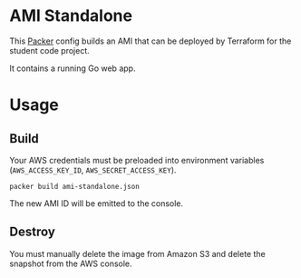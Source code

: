 # AMI Standalone

This [Packer](https://www.packer.io/docs/index.html) config builds an AMI that can be deployed by Terraform for the student code project.

It contains a running Go web app.

# Usage

## Build

Your AWS credentials must be preloaded into environment variables (`AWS_ACCESS_KEY_ID`, `AWS_SECRET_ACCESS_KEY`).

    packer build ami-standalone.json

The new AMI ID will be emitted to the console.

## Destroy

You must manually delete the image from Amazon S3 and delete the snapshot from the AWS console.

